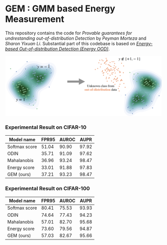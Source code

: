 
# GEM : GMM based Energy Measurement

This repository contains the code for *Provable guarantees for undrestanding out-of-distribution Detection* by *Peyman Morteza* and *Sharon Yixuan Li*. Substantial part of this codebase is based on [*Energy-based Out-of-distribution Detection (Energy OOD)*](https://github.com/wetliu/energy_ood). 

![Alt text](main_teaser.png "OOD detection")

### Experimental Result on CIFAR-10


| Model name         |     FPR95       |  AUROC  |  AUPR  |
| ------------------ |---------------- | --------| ------ |  
| Softmax score |     51.04      |  90.90 |  97.92  |  
| ODIN          |     35.71      |  91.09 |  97.62  |
| Mahalanobis   |     36.96      |  93.24 |  98.47  |
| Energy score  |     33.01      |  91.88 |  97.83  |
| GEM (ours)    |     37.21      |  93.23 |  98.47  |

### Experimental Result on CIFAR-100


| Model name         |     FPR95       |  AUROC  |  AUPR  |
| ------------------ |---------------- | --------| ------ |  
| Softmax score |     80.41      |  75.53 |  93.93  |  
| ODIN          |     74.64      |  77.43 |  94.23  |
| Mahalanobis   |     57.01      |  82.70 |  95.68  |
| Energy score  |     73.60      |  79.56 |  94.87  |
| GEM (ours)    |     57.03      |  82.67 |  95.66  |
